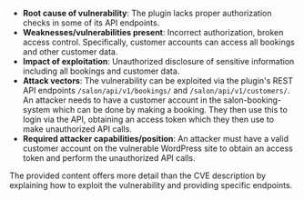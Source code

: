 - **Root cause of vulnerability**: The plugin lacks proper authorization checks in some of its API endpoints.
- **Weaknesses/vulnerabilities present**: Incorrect authorization, broken access control. Specifically, customer accounts can access all bookings and other customer data.
- **Impact of exploitation**: Unauthorized disclosure of sensitive information including all bookings and customer data.
- **Attack vectors**:  The vulnerability can be exploited via the plugin's REST API endpoints `/salon/api/v1/bookings/` and `/salon/api/v1/customers/`. An attacker needs to have a customer account in the salon-booking-system which can be done by making a booking. They then use this to login via the API, obtaining an access token which they then use to make unauthorized API calls.
- **Required attacker capabilities/position**: An attacker must have a valid customer account on the vulnerable WordPress site to obtain an access token and perform the unauthorized API calls.

The provided content offers more detail than the CVE description by explaining how to exploit the vulnerability and providing specific endpoints.